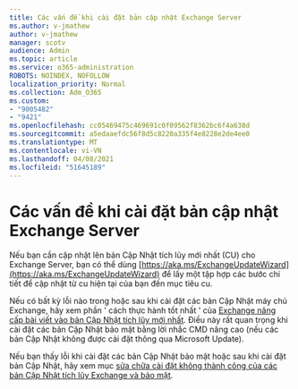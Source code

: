 ```yaml
---
title: Các vấn đề khi cài đặt bản cập nhật Exchange Server
ms.author: v-jmathew
author: v-jmathew
manager: scotv
audience: Admin
ms.topic: article
ms.service: o365-administration
ROBOTS: NOINDEX, NOFOLLOW
localization_priority: Normal
ms.collection: Adm_O365
ms.custom:
- "9005482"
- "9421"
ms.openlocfilehash: cc05469475c469691c0f09562f8362bc6f4a638d
ms.sourcegitcommit: a5edaaefdc56f8d5c8220a335f4e8228e2de4ee0
ms.translationtype: MT
ms.contentlocale: vi-VN
ms.lasthandoff: 04/08/2021
ms.locfileid: "51645189"
---
```

# <a name="issues-when-installing-exchange-server-updates"></a>Các vấn đề khi cài đặt bản cập nhật Exchange Server

Nếu bạn cần cập nhật lên bản Cập Nhật tích lũy mới nhất (CU) cho Exchange Server, bạn có thể dùng [https://aka.ms/ExchangeUpdateWizard](https://aka.ms/ExchangeUpdateWizard) để lấy một tập hợp các bước chi tiết để cập nhật từ cu hiện tại của bạn đến mục tiêu cu.

Nếu có bất kỳ lỗi nào trong hoặc sau khi cài đặt các bản Cập Nhật máy chủ Exchange, hãy xem phần ' cách thực hành tốt nhất ' của [Exchange nâng cấp bài viết vào bản Cập Nhật tích lũy mới nhất](https://docs.microsoft.com/Exchange/plan-and-deploy/install-cumulative-updates). Điều này rất quan trọng khi cài đặt các bản Cập Nhật bảo mật bằng lời nhắc CMD nâng cao (nếu các bản Cập Nhật không được cài đặt thông qua Microsoft Update).

Nếu bạn thấy lỗi khi cài đặt các bản Cập Nhật bảo mật hoặc sau khi cài đặt bản Cập Nhật, hãy xem mục [sửa chữa cài đặt không thành công của các bản Cập Nhật tích lũy Exchange và bảo mật](https://aka.ms/exupdatefaq).
